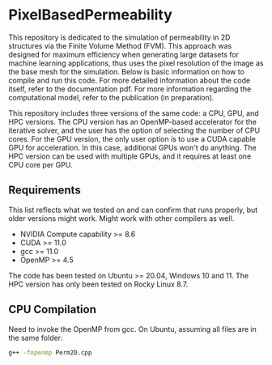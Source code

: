 # PixelBasedPermeability
This repository is dedicated to the simulation of permeability in 2D structures via the Finite Volume Method (FVM). This approach was designed for maximum efficiency when generating large datasets for machine learning applications, thus uses the pixel resolution of the image as the base mesh for the simulation. Below is basic information on how to compile and run this code. For more detailed information about the code itself, refer to the documentation pdf. For more information regarding the computational model, refer to the publication (in preparation).

This repository includes three versions of the same code: a CPU, GPU, and HPC versions. The CPU version has an OpenMP-based accelerator for the iterative solver, and the user has the option of selecting the number of CPU cores. For the GPU version, the only user option is to use a CUDA capable GPU for acceleration. In this case, additional GPUs won't do anything. The HPC version can be used with multiple GPUs, and it requires at least one CPU core per GPU.

## Requirements

This list reflects what we tested on and can confirm that runs properly, but older versions might work. Might work with other compilers as well.
- NVIDIA Compute capability >= 8.6
- CUDA >= 11.0
- gcc >= 11.0
- OpenMP >= 4.5

The code has been tested on Ubuntu >= 20.04, Windows 10 and 11. The HPC version has only been tested on Rocky Linux 8.7.

## CPU Compilation

Need to invoke the OpenMP from gcc. On Ubuntu, assuming all files are in the same folder:

```bash
g++ -fopenmp Perm2D.cpp
```
